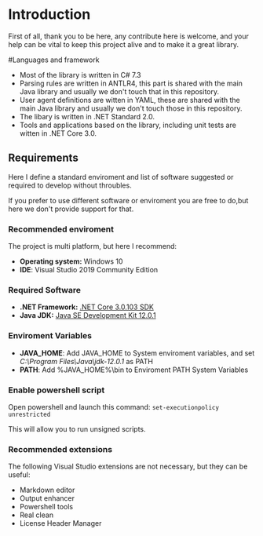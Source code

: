 # Introduction

First of all, thank you to be here, any contribute here is welcome, and your help can be vital to keep this project alive and to make it a great library.

#Languages and framework

- Most of the library is written in C# 7.3
- Parsing rules are written in ANTLR4, this part is shared with the main Java library and usually we don't touch that in this repository.
- User agent definitions are witten in YAML, these are shared with the main Java library and usually we don't touch those in this repository.
- The libary is written in .NET Standard 2.0.
- Tools and applications based on the library, including unit tests are witten in .NET Core 3.0.

## Requirements
Here I define a standard enviroment and list of software suggested or required to develop without throubles.

If you prefer to use different software or enviroment you are free to do,but here we don't provide support for that.

### Recommended enviroment

The project is multi platform, but here I recommend:

- **Operating system:** Windows 10
- **IDE**: Visual Studio 2019 Community Edition

### Required Software

- **.NET Framework:** [.NET Core 3.0.103 SDK](https://dotnet.microsoft.com/download/dotnet-core/3.0)
- **Java JDK:** [Java SE Development Kit 12.0.1](https://www.oracle.com/technetwork/java/javase/downloads/jdk12-downloads-5295953.html)

### Enviroment Variables

- **JAVA_HOME**: Add JAVA_HOME to System enviroment variables, and set *C:\Program Files\Java\jdk-12.0.1* as PATH
- **PATH**: Add  %JAVA_HOME%\bin to Enviroment PATH System Variables

### Enable powershell script

Open powershell and launch this command: `set-executionpolicy unrestricted`

This will allow you to run unsigned scripts.

### Recommended extensions

The following Visual Studio extensions are not necessary, but they can be useful:

- Markdown editor
- Output enhancer
- Powershell tools
- Real clean
- License Header Manager